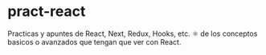 # pract-react
Practicas y apuntes de React, Next, Redux, Hooks, etc. ⚛️ de los conceptos basicos o avanzados que tengan que ver con React.
